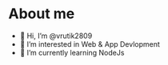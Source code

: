 # About me

- 👋 Hi, I’m @vrutik2809
- 👀 I’m interested in Web & App Devlopment
- 🌱 I’m currently learning NodeJs
<!---
vrutik2809/vrutik2809 is a ✨ special ✨ repository because its `README.md` (this file) appears on your GitHub profile.
You can click the Preview link to take a look at your changes.
--->
